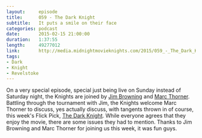 ```yaml
---
layout:     episode
title:      059 - The Dark Knight
subtitle:   It puts a smile on their face
categories: podcast
date:       2015-02-15 21:00:00
duration:   1:37:55
length:     49277012
link:       http://media.midnightmovieknights.com/2015/059_-_The_Dark_Knight.m4a
tags:
- Dark
- Knight
- Revelstoke
---
```

On a very special episode, special just being live on Sunday instead of Saturday night, the Knights are joined by [Jim Browning](https://twitter.com/revelstokejim) and [Marc Thorner](https://twitter.com/markoshark). Battling through the tournament with Jim, the Knights welcome Marc Thorner to discuss, yes actually discuss, with tangents thrown in of course, this week's Flick Pick, [The Dark Knight](http://www.imdb.com/title/tt0468569/). While everyone agrees that they enjoy the movie, there are some issues they had to mention. Thanks to Jim Browning and Marc Thorner for joining us this week, it was fun guys.